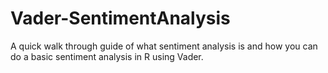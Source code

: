 # Vader-SentimentAnalysis
A quick walk through guide of what sentiment analysis is and how you can do a basic sentiment analysis in R using Vader.
